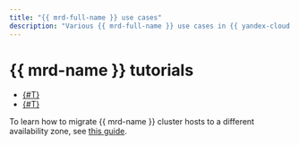 ```yaml
---
title: "{{ mrd-full-name }} use cases"
description: "Various {{ mrd-full-name }} use cases in {{ yandex-cloud }}."
---
```


# {{ mrd-name }} tutorials

* [{#T}](./redis-as-php-sessions-storage.md)
* [{#T}](./data-migration.md)

To learn how to migrate {{ mrd-name }} cluster hosts to a different availability zone, see [this guide](../operations/host-migration.md).
